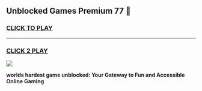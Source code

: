 
## Unblocked Games Premium 77 👋
<h3>
<a href="https://premium.freeplayer.one?title=Unblocked_Games_Premium_77&ref=13F">CLICK TO PLAY</a></h3>
<hr>

<h3>
<a href="https://premium.freeplayer.one?title=Unblocked_Games_Premium_77&ref=13F">CLICK 2 PLAY</a>
  
</h3>

<a href="https://premium.freeplayer.one?title=Unblocked_Games_Premium_77&ref=12F/"><img src="https://clearcache.store/games.png"></a>


**worlds hardest game unblocked: Your Gateway to Fun and Accessible Online Gaming**
